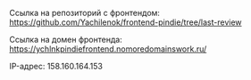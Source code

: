 Ссылка на репозиторий с фронтендом: https://github.com/Yachilenok/frontend-pindie/tree/last-review

Ссылка на домен фронтенда: https://ychlnkpindiefrontend.nomoredomainswork.ru/

IP-адрес: 158.160.164.153

